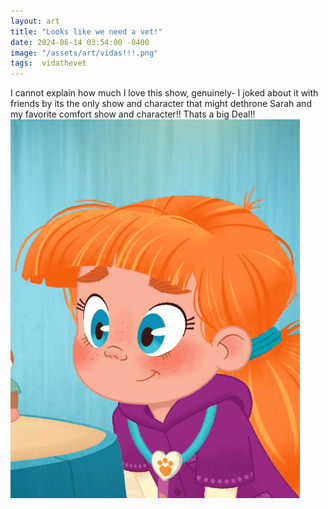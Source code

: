 ```yaml
---
layout: art
title: "Looks like we need a vet!"
date: 2024-06-14 03:54:00 -0400
image: "/assets/art/vidas!!!.png"
tags:  vidathevet 
---
```


I cannot explain how much I love this show, genuinely- I joked about it with friends by its the only show and character that might dethrone Sarah and my favorite comfort show and character!! Thats a big Deal!! <br>
<img src= "/assets/images/lovely_face.gif"  style="max-width:100%;max-height:100vh">